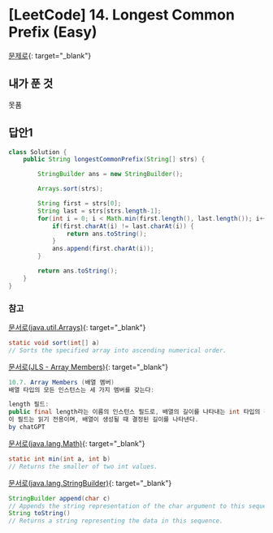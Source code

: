 # [LeetCode] 14. Longest Common Prefix (Easy)

[문제로](https://leetcode.com/problems/longest-common-prefix/){: target="_blank"}

## 내가 푼 것 
못품
<br>

## 답안1
```java
class Solution {
    public String longestCommonPrefix(String[] strs) {

        StringBuilder ans = new StringBuilder();

        Arrays.sort(strs);

        String first = strs[0];
        String last = strs[strs.length-1];
        for(int i = 0; i < Math.min(first.length(), last.length()); i++){
            if(first.charAt(i) != last.charAt(i)) {
                return ans.toString();
            }
            ans.append(first.charAt(i));
        }

        return ans.toString();
    }
}
```
 
### 참고
[문서로(java.util.Arrays)](https://docs.oracle.com/javase/8/docs/api/java/util/Arrays.html){: target="_blank"}
```java
static void sort(int[] a)
// Sorts the specified array into ascending numerical order.
```
 
[문서로(JLS - Array Members)](https://docs.oracle.com/javase/specs/jls/se7/html/jls-10.html#jls-10.7){: target="_blank"}
```java
10.7. Array Members (배열 멤버)
배열 타입의 모든 인스턴스는 세 가지 멤버를 갖는다:

length 필드:
public final length라는 이름의 인스턴스 필드로, 배열의 길이를 나타내는 int 타입의 값을 갖는다.
이 필드는 읽기 전용이며, 배열이 생성될 때 결정된 길이를 나타낸다.
by chatGPT
```
 
[문서로(java.lang.Math)](https://docs.oracle.com/javase/8/docs/api/java/lang/StringBuilder.html){: target="_blank"}
```java
static int min(int a, int b)
// Returns the smaller of two int values.
```
 
[문서로(java.lang.StringBuilder)](https://docs.oracle.com/javase/8/docs/api/java/lang/StringBuilder.html){: target="_blank"}
```java
StringBuilder append(char c)
// Appends the string representation of the char argument to this sequence.
String toString()
// Returns a string representing the data in this sequence.
```
